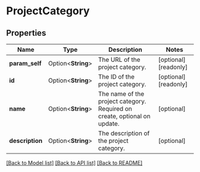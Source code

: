 # ProjectCategory

## Properties

Name | Type | Description | Notes
------------ | ------------- | ------------- | -------------
**param_self** | Option<**String**> | The URL of the project category. | [optional][readonly]
**id** | Option<**String**> | The ID of the project category. | [optional][readonly]
**name** | Option<**String**> | The name of the project category. Required on create, optional on update. | [optional]
**description** | Option<**String**> | The description of the project category. | [optional]

[[Back to Model list]](../README.md#documentation-for-models) [[Back to API list]](../README.md#documentation-for-api-endpoints) [[Back to README]](../README.md)


